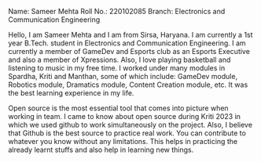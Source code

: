 Name: Sameer Mehta
Roll No.: 220102085
Branch: Electronics and Communication Engineering

Hello, I am Sameer Mehta and I am from Sirsa, Haryana. I am currently a 1st year B.Tech. student in Electronics and Communication Engineering. I am currently a member of GameDev and Esports club as an Esports Executive and also a member of Xpressions. Also, I love playing basketball and listening to music in my free time. I worked under many modules in Spardha, Kriti and Manthan, some of which include: GameDev module, Robotics module, Dramatics module, Content Creation module, etc. It was the best learning experience in my life.

Open source is the most essential tool that comes into picture when working in team. I came to know about open source during Kriti 2023 in which we used github to work simultaneously on the project. Also, I believe that Github is the best source to practice real work. You can contribute to whatever you know without any limitations. This helps in practicing the already learnt stuffs and also help in learning new things.
